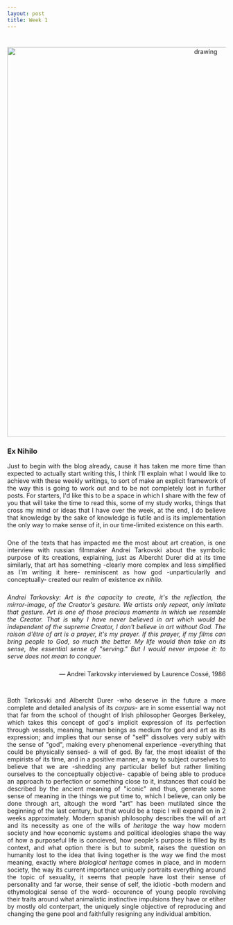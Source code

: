 ```yaml
---
layout: post
title: Week 1
---
```


# 
#
#




<p align="center">
  <img src="{{site.baseurl}}/assets/images/187_2238.jpg" alt="drawing" width="900"/>
</p>

### Ex Nihilo

<p align="justify" style="padding-bottom:10px">
  Just to begin with the blog already, cause it has taken me more time than expected to actually start writing this, I think I'll explain
  what I would like to achieve with these weekly writings, to sort of make an explicit framework of the way this is going to work out and to be not completely
  lost in further posts. For starters, I'd like this to be a space in which I share with the few of you that will take the time to read this, some of my 
  study works, things that cross my mind or ideas that I have over the week, at the end, I do believe that knowledge by the sake of knowledge is futile and
  is its implementation the only way to make sense of it, in our time-limited existence on this earth. 
  
 </p>
<p align="justify" style="padding-bottom:10px">
 One of the texts that has impacted me the most about art creation, is one interview with russian filmmaker Andrei Tarkovski about the symbolic purpose of its creations,
 explaining, just as Albercht Durer did at its time similarly, that art has something -clearly more complex and less simplified as I'm writing it here- reminiscent as 
 how god -unparticularlly and conceptually- created our realm of existence <i>ex nihilo. </i>
</p>
<p align="justify" style="padding-bottom:10px">
  <i>Andrei Tarkovsky: Art is the capacity to create, it's the reflection, the mirror-image, of the Creator's gesture. We artists only repeat, only imitate that gesture. Art is one of those precious moments in which we resemble the Creator. That is why I have never believed in art which would be independent of the supreme Creator, I don't believe in art without God. The raison d'être of art is a prayer, it's my prayer. If this prayer, if my films can bring people to God, so much the better. My life would then take on its sense, the essential sense of "serving." But I would never impose it: to serve does not mean to conquer.
  </i>
</p>
<p style="text-align:right;padding-bottom:30px">— Andrei Tarkovsky interviewed by Laurence Cossé, 1986</p>
<p align="justify" style="padding-bottom:10px">
  Both Tarkosvki and Albercht Durer -who deserve in the future a more complete and detailed analysis of its <i>corpus-</i> are in some essential way not that far from the school of thought of Irish philosopher Georges Berkeley, which takes this concept of god's implicit expression of its perfection through vessels, meaning, human beings as medium for god and art as its expression; and implies that our sense of "self" dissolves very subly with the sense of "god", making every phenomenal experience -everything that could be physically sensed- a will of god. By far, the most idealist of the empirists of its time, and in a positive manner, a way to subject ourselves to believe that we are -shedding any particular belief but rather limiting ourselves to the conceptually objective- capable of being able to produce an approach to perfection or something close to it, instances that could be described by the ancient meaning of "iconic" and thus, generate some sense of meaning in the things we put time to, which I believe, can only be done through art, altough the word "art" has been mutilated since the beginning of the last century, but that would be a topic I will expand on in 2 weeks approximately. </p.

<p align="justify" style="padding-bottom:10px">
Modern spanish philosophy describes the will of art and its necessity as one of the wills of <i>heritage</i> the way how modern society and how economic systems and political ideologies shape the way of how a purposeful life is concieved, how people's purpose is filled by its context, and what option there is but to submit, raises the question on humanity lost to the idea that living together is the way we find the most meaning, exactly where <i>biological heritage</i> comes in place, and in modern society, the way its current importance uniquely portraits everything around the topic of sexuality, it seems that people have lost their sense of personality and far worse, their sense of self, the idiotic -both modern and ethymological sense of the word- occurence of young people revolving their traits around what animalistic instinctive impulsions they have or etiher by mostly old conterpart, the uniquely single objective of reproducing and changing the gene pool and faithfully resigning any individual ambition.  </p>                                                                                        
